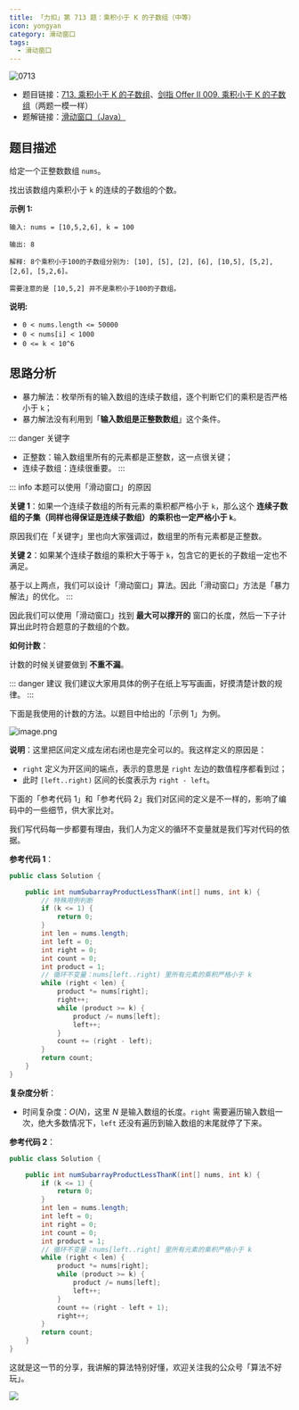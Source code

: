 ```yaml
---
title: 「力扣」第 713 题：乘积小于 K 的子数组（中等）
icon: yongyan
category: 滑动窗口
tags:
  - 滑动窗口
---
```


![0713](https://tva1.sinaimg.cn/large/008i3skNgy1gx95j60i7mj30p00an0ta.jpg)

- 题目链接：[713. 乘积小于 K 的子数组](https://leetcode-cn.com/problems/subarray-product-less-than-k/)、[剑指 Offer II 009. 乘积小于 K 的子数组](https://leetcode-cn.com/problems/ZVAVXX/)（两题一模一样）
- 题解链接：[滑动窗口（Java）](https://leetcode-cn.com/problems/ZVAVXX/solution/hua-dong-chuang-kou-java-by-liweiwei1419-p81h/)

## 题目描述

给定一个正整数数组 `nums`。

找出该数组内乘积小于 `k` 的连续的子数组的个数。

**示例 1:**

```
输入: nums = [10,5,2,6], k = 100

输出: 8

解释: 8个乘积小于100的子数组分别为: [10], [5], [2], [6], [10,5], [5,2], [2,6], [5,2,6]。

需要注意的是 [10,5,2] 并不是乘积小于100的子数组。
```

**说明:**

- `0 < nums.length <= 50000`
- `0 < nums[i] < 1000`
- `0 <= k < 10^6`

## 思路分析

- 暴力解法：枚举所有的输入数组的连续子数组，逐个判断它们的乘积是否严格小于 `k`；
- 暴力解法没有利用到「**输入数组是正整数数组**」这个条件。

::: danger 关键字

- 正整数：输入数组里所有的元素都是正整数，这一点很关键；
- 连续子数组：连续很重要。
  :::

::: info 本题可以使用「滑动窗口」的原因

**关键 1**：如果一个连续子数组的所有元素的乘积都严格小于 `k`，那么这个 **连续子数组的子集（同样也得保证是连续子数组）的乘积也一定严格小于 `k`**。

原因我们在「关键字」里也向大家强调过，数组里的所有元素都是正整数。

**关键 2**：如果某个连续子数组的乘积大于等于 `k`，包含它的更长的子数组一定也不满足。

基于以上两点，我们可以设计「滑动窗口」算法。因此「滑动窗口」方法是「暴力解法」的优化。
:::

因此我们可以使用「滑动窗口」找到 **最大可以撑开的** 窗口的长度，然后一下子计算出此时符合题意的子数组的个数。

**如何计数**：

计数的时候关键要做到 **不重不漏**。

::: danger 建议
我们建议大家用具体的例子在纸上写写画画，好摸清楚计数的规律。
:::

下面是我使用的计数的方法。以题目中给出的「示例 1」为例。

![image.png](https://pic.leetcode-cn.com/1630675151-PXmQum-image.png)

**说明**：这里把区间定义成左闭右闭也是完全可以的。我这样定义的原因是：

- `right` 定义为开区间的端点，表示的意思是 `right` 左边的数值程序都看到过；
- 此时 `[left..right)` 区间的长度表示为 `right - left`。

下面的「参考代码 1」和「参考代码 2」我们对区间的定义是不一样的，影响了编码中的一些细节，供大家比对。

我们写代码每一步都要有理由，我们人为定义的循环不变量就是我们写对代码的依据。

**参考代码 1**：

```java
public class Solution {

    public int numSubarrayProductLessThanK(int[] nums, int k) {
        // 特殊用例判断
        if (k <= 1) {
            return 0;
        }
        int len = nums.length;
        int left = 0;
        int right = 0;
        int count = 0;
        int product = 1;
        // 循环不变量：nums[left..right) 里所有元素的乘积严格小于 k
        while (right < len) {
            product *= nums[right];
            right++;
            while (product >= k) {
                product /= nums[left];
                left++;
            }
            count += (right - left);
        }
        return count;
    }
}
```

**复杂度分析**：

- 时间复杂度：$O(N)$，这里 $N$ 是输入数组的长度。`right` 需要遍历输入数组一次，绝大多数情况下，`left` 还没有遍历到输入数组的末尾就停了下来。

**参考代码 2**：

```java
public class Solution {

    public int numSubarrayProductLessThanK(int[] nums, int k) {
        if (k <= 1) {
            return 0;
        }
        int len = nums.length;
        int left = 0;
        int right = 0;
        int count = 0;
        int product = 1;
        // 循环不变量：nums[left..right] 里所有元素的乘积严格小于 k
        while (right < len) {
            product *= nums[right];
            while (product >= k) {
                product /= nums[left];
                left++;
            }
            count += (right - left + 1);
            right++;
        }
        return count;
    }
}
```

这就是这一节的分享，我讲解的算法特别好懂，欢迎关注我的公众号「算法不好玩」。

![](https://files.mdnice.com/user/5576/e99835c7-09e3-4820-9956-721c37d13a14.png)
